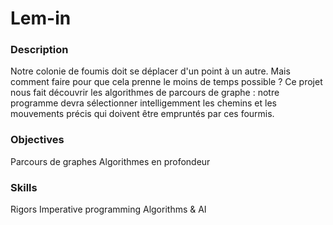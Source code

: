 # Lem-in
### Description
Notre colonie de foumis doit se déplacer d'un point à un autre. Mais comment faire pour que cela prenne le moins de temps possible ? Ce projet nous fait découvrir les algorithmes de parcours de graphe : notre programme devra sélectionner intelligemment les chemins et les mouvements précis qui doivent être empruntés par ces fourmis.
### Objectives
Parcours de graphes
Algorithmes en profondeur
### Skills
Rigors
Imperative programming
Algorithms & AI